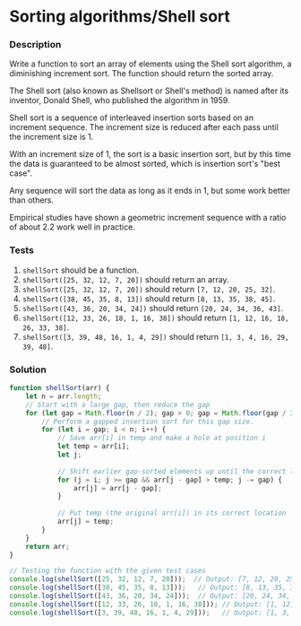 # Sorting algorithms/Shell sort

### Description

Write a function to sort an array of elements using the Shell sort algorithm, a diminishing increment sort. The function should return the sorted array.

The Shell sort (also known as Shellsort or Shell's method) is named after its inventor, Donald Shell, who published the algorithm in 1959.

Shell sort is a sequence of interleaved insertion sorts based on an increment sequence. The increment size is reduced after each pass until the increment size is 1.

With an increment size of 1, the sort is a basic insertion sort, but by this time the data is guaranteed to be almost sorted, which is insertion sort's "best case".

Any sequence will sort the data as long as it ends in 1, but some work better than others.

Empirical studies have shown a geometric increment sequence with a ratio of about 2.2 work well in practice.

### Tests

1. `shellSort` should be a function.
2. `shellSort([25, 32, 12, 7, 20])` should return an array.
3. `shellSort([25, 32, 12, 7, 20])` should return `[7, 12, 20, 25, 32]`.
4. `shellSort([38, 45, 35, 8, 13])` should return `[8, 13, 35, 38, 45]`.
5. `shellSort([43, 36, 20, 34, 24])` should return `[20, 24, 34, 36, 43]`.
6. `shellSort([12, 33, 26, 18, 1, 16, 38])` should return `[1, 12, 16, 18, 26, 33, 38]`.
7. `shellSort([3, 39, 48, 16, 1, 4, 29])` should return `[1, 3, 4, 16, 29, 39, 48]`.

### Solution

```javascript
function shellSort(arr) {
    let n = arr.length;
    // Start with a large gap, then reduce the gap
    for (let gap = Math.floor(n / 2); gap > 0; gap = Math.floor(gap / 2)) {
        // Perform a gapped insertion sort for this gap size.
        for (let i = gap; i < n; i++) {
            // Save arr[i] in temp and make a hole at position i
            let temp = arr[i];
            let j;
            
            // Shift earlier gap-sorted elements up until the correct location for arr[i] is found
            for (j = i; j >= gap && arr[j - gap] > temp; j -= gap) {
                arr[j] = arr[j - gap];
            }
            
            // Put temp (the original arr[i]) in its correct location
            arr[j] = temp;
        }
    }
    return arr;
}

// Testing the function with the given test cases
console.log(shellSort([25, 32, 12, 7, 20]));  // Output: [7, 12, 20, 25, 32]
console.log(shellSort([38, 45, 35, 8, 13]));   // Output: [8, 13, 35, 38, 45]
console.log(shellSort([43, 36, 20, 34, 24]));  // Output: [20, 24, 34, 36, 43]
console.log(shellSort([12, 33, 26, 18, 1, 16, 38])); // Output: [1, 12, 16, 18, 26, 33, 38]
console.log(shellSort([3, 39, 48, 16, 1, 4, 29]));   // Output: [1, 3, 4, 16, 29, 39, 48]
```
